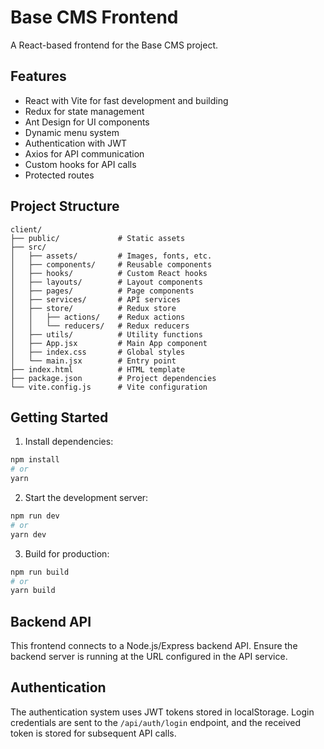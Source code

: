 # Base CMS Frontend

A React-based frontend for the Base CMS project.

## Features

- React with Vite for fast development and building
- Redux for state management
- Ant Design for UI components
- Dynamic menu system
- Authentication with JWT
- Axios for API communication
- Custom hooks for API calls
- Protected routes

## Project Structure

```
client/
├── public/             # Static assets
├── src/
│   ├── assets/         # Images, fonts, etc.
│   ├── components/     # Reusable components
│   ├── hooks/          # Custom React hooks
│   ├── layouts/        # Layout components
│   ├── pages/          # Page components
│   ├── services/       # API services
│   ├── store/          # Redux store
│   │   ├── actions/    # Redux actions
│   │   └── reducers/   # Redux reducers
│   ├── utils/          # Utility functions
│   ├── App.jsx         # Main App component
│   ├── index.css       # Global styles
│   └── main.jsx        # Entry point
├── index.html          # HTML template
├── package.json        # Project dependencies
└── vite.config.js      # Vite configuration
```

## Getting Started

1. Install dependencies:

```bash
npm install
# or
yarn
```

2. Start the development server:

```bash
npm run dev
# or
yarn dev
```

3. Build for production:

```bash
npm run build
# or
yarn build
```

## Backend API

This frontend connects to a Node.js/Express backend API. Ensure the backend server is running at the URL configured in the API service.

## Authentication

The authentication system uses JWT tokens stored in localStorage. Login credentials are sent to the `/api/auth/login` endpoint, and the received token is stored for subsequent API calls.
